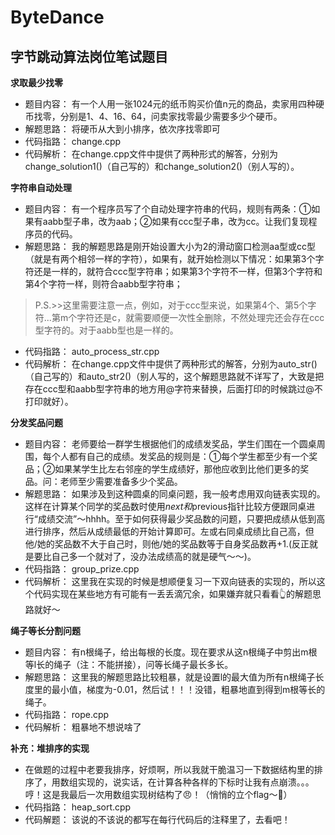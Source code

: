 # ByteDance
## 字节跳动算法岗位笔试题目

**求取最少找零**

* 题目内容：
  有一个人用一张1024元的纸币购买价值n元的商品，卖家用四种硬币找零，分别是1、4、16、64，问卖家找零最少需要多少个硬币。
* 解题思路：
  将硬币从大到小排序，依次序找零即可
* 代码指路：
  change.cpp
* 代码解析：
  在change.cpp文件中提供了两种形式的解答，分别为change_solution1()（自己写的）和change_solution2()（别人写的）。

**字符串自动处理**

* 题目内容：
  有一个程序员写了个自动处理字符串的代码，规则有两条：①如果有aabb型子串，改为aab；②如果有ccc型子串，改为cc。让我们复现程序员的代码。
* 解题思路：
  我的解题思路是刚开始设置大小为2的滑动窗口检测aa型或cc型（就是有两个相邻一样的字符），如果有，就开始检测以下情况：如果第3个字符还是一样的，就符合ccc型字符串；如果第3个字符不一样，但第3个字符和第4个字符一样，则符合aabb型字符串；
> P.S.>>这里需要注意一点，例如，对于ccc型来说，如果第4个、第5个字符...第m个字符还是c，就需要顺便一次性全删除，不然处理完还会存在ccc型字符的。对于aabb型也是一样的。
* 代码指路：
  auto_process_str.cpp
* 代码解析：
  在change.cpp文件中提供了两种形式的解答，分别为auto_str()（自己写的）和auto_str2()（别人写的，这个解题思路就不详写了，大致是把存在ccc型和aabb型字符串的地方用@字符来替换，后面打印的时候跳过@不打印就好）。


**分发奖品问题**

* 题目内容：
  老师要给一群学生根据他们的成绩发奖品，学生们围在一个圆桌周围，每个人都有自己的成绩。发奖品的规则是：①每个学生都至少有一个奖品；②如果某学生比左右邻座的学生成绩好，那他应收到比他们更多的奖品。问：老师至少需要准备多少个奖品。
* 解题思路：
  如果涉及到这种圆桌的同桌问题，我一般考虑用双向链表实现的。这样在计算某个同学的奖品数时使用*next和*previous指针比较方便跟同桌进行“成绩交流”～hhhh。至于如何获得最少奖品数的问题，只要把成绩从低到高进行排序，然后从成绩最低的开始计算即可。左或右同桌成绩比自己高，但他/她的奖品数不大于自己时，则他/她的奖品数等于自身奖品数再+1.(反正就是要比自己多一个就对了，没办法成绩高的就是硬气～～)。
* 代码指路：
  group_prize.cpp
* 代码解析：
  这里我在实现的时候是想顺便复习一下双向链表的实现的，所以这个代码实现在某些地方有可能有一丢丢滴冗余，如果嫌弃就只看看👆的解题思路就好～


**绳子等长分割问题**

* 题目内容：
  有n根绳子，给出每根的长度。现在要求从这n根绳子中剪出m根等l长的绳子（注：不能拼接），问等长绳子最长多长。
* 解题思路：
  这里我的解题思路比较粗暴，就是设置l的最大值为所有n根绳子长度里的最小值，梯度为-0.01，然后试！！！没错，粗暴地直到得到m根等长的绳子。
* 代码指路：
  rope.cpp
* 代码解析：
  粗暴地不想说啥了

**补充：堆排序的实现**

* 在做题的过程中老要我排序，好烦啊，所以我就干脆温习一下数据结构里的排序了，用数组实现的，说实话，在计算各种各样的下标时让我有点崩溃。。。哼！这是我最后一次用数组实现树结构了😠！（悄悄的立个flag～🤫）
* 代码指路：
  heap_sort.cpp
* 代码解题：
  该说的不该说的都写在每行代码后的注释里了，去看吧！


